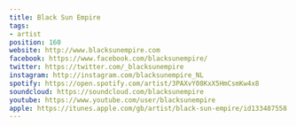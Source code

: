 ```yaml
---
title: Black Sun Empire
tags:
- artist
position: 160
website: http://www.blacksunempire.com
facebook: https://www.facebook.com/blacksunempire/
twitter: https://twitter.com/_blacksunempire
instagram: http://instagram.com/blacksunempire_NL
spotify: https://open.spotify.com/artist/3PAXvY08KxX5HmCsmKw4x8
soundcloud: https://soundcloud.com/blacksunempire
youtube: https://www.youtube.com/user/blacksunempire
apple: https://itunes.apple.com/gb/artist/black-sun-empire/id133487558
---
```


